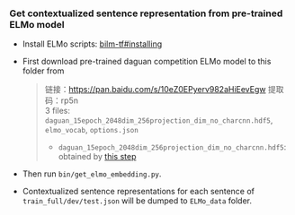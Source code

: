 
### Get contextualized sentence representation from pre-trained ELMo model
- Install ELMo scripts: [bilm-tf#installing](https://github.com/allenai/bilm-tf#installing)
- First download pre-trained daguan competition ELMo model to this folder from

  > 链接：https://pan.baidu.com/s/10eZ0EPyerv982aHiEevEgw 提取码：rp5n
  > <br>3 files: `daguan_15epoch_2048dim_256projection_dim_no_charcnn.hdf5`, `elmo_vocab`, `options.json`
  >   + `daguan_15epoch_2048dim_256projection_dim_no_charcnn.hdf5`: obtained by [this step](https://github.com/allenai/bilm-tf#4-convert-the-tensorflow-checkpoint-to-hdf5-for-prediction-with-bilm-or-allennlp)

- Then run `bin/get_elmo_embedding.py`.

- Contextualized sentence representations for each sentence of `train_full/dev/test.json` will be dumped to `ELMo_data` folder.
